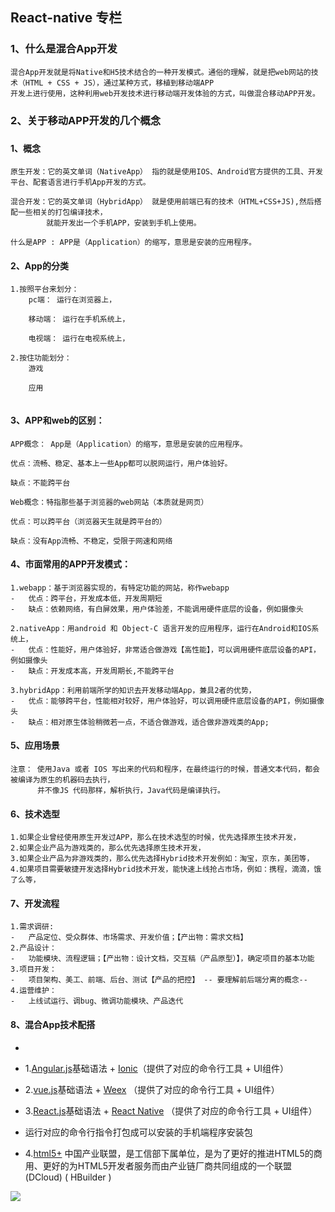 ## React-native 专栏
### 1、什么是混合App开发
```text
混合App开发就是将Native和H5技术结合的一种开发模式。通俗的理解，就是把web网站的技术（HTML + CSS + JS），通过某种方式，移植到移动端APP
开发上进行使用，这种利用web开发技术进行移动端开发体验的方式，叫做混合移动APP开发。
```

### 2、关于移动APP开发的几个概念
###
####  1、概念
```text
原生开发：它的英文单词（NativeApp） 指的就是使用IOS、Android官方提供的工具、开发平台、配套语言进行手机App开发的方式。

混合开发：它的英文单词（HybridApp） 就是使用前端已有的技术（HTML+CSS+JS),然后搭配一些相关的打包编译技术，
        就能开发出一个手机APP，安装到手机上使用。
        
什么是APP : APP是（Application）的缩写，意思是安装的应用程序。
```
####  2、App的分类

```text
1.按照平台来划分：
    pc端： 运行在浏览器上，
    
    移动端： 运行在手机系统上，
    
    电视端： 运行在电视系统上，
    
2.按住功能划分：
    游戏
    
    应用
    
```

####  3、APP和web的区别：
```text
APP概念： App是（Application）的缩写，意思是安装的应用程序。

优点：流畅、稳定、基本上一些App都可以脱网运行，用户体验好。

缺点：不能跨平台

Web概念：特指那些基于浏览器的web网站（本质就是网页）

优点：可以跨平台（浏览器天生就是跨平台的）

缺点：没有App流畅、不稳定，受限于网速和网络

```

####  4、市面常用的APP开发模式：
```text
1.webapp：基于浏览器实现的，有特定功能的网站，称作webapp
-   优点：跨平台，开发成本低，开发周期短
-   缺点：依赖网络，有白屏效果，用户体验差，不能调用硬件底层的设备，例如摄像头

2.nativeApp：用android 和 Object-C 语言开发的应用程序，运行在Android和IOS系统上，
-   优点：性能好，用户体验好，非常适合做游戏【高性能】，可以调用硬件底层设备的API，例如摄像头
-   缺点：开发成本高，开发周期长,不能跨平台

3.hybridApp：利用前端所学的知识去开发移动端App，兼具2者的优势，
-   优点：能够跨平台，性能相对较好，用户体验好，可以调用硬件底层设备的API，例如摄像头
-   缺点：相对原生体验稍微若一点，不适合做游戏，适合做非游戏类的App;
```

####  5、应用场景
```text
注意： 使用Java 或者 IOS 写出来的代码和程序，在最终运行的时候，普通文本代码，都会被编译为原生的机器码去执行，
      并不像JS 代码那样，解析执行，Java代码是编译执行。
```

####  6、技术选型

```text
1.如果企业曾经使用原生开发过APP，那么在技术选型的时候，优先选择原生技术开发，
2.如果企业产品为游戏类的，那么优先选择原生技术开发，
3.如果企业产品为非游戏类的，那么优先选择Hybrid技术开发例如：淘宝，京东，美团等，
4.如果项目需要敏捷开发选择Hybrid技术开发，能快速上线抢占市场，例如：携程，滴滴，饿了么等，
```

####  7、开发流程

```text
1.需求调研: 
-   产品定位、受众群体、市场需求、开发价值；【产出物：需求文档】
2.产品设计：
-   功能模块、流程逻辑；【产出物：设计文档，交互稿（产品原型）】，确定项目的基本功能
3.项目开发：
-   项目架构、美工、前端、后台、测试【产品的把控】 -- 要理解前后端分离的概念--
4.运营维护：
-   上线试运行、调bug、微调功能模块、产品迭代
```

####  8、混合App技术配搭
- 
-  1.[Angular.js](https://angular.cn/docs)基础语法 + [Ionic](https://ionic.nodejs.cn/)（提供了对应的命令行工具 + UI组件）

-  2.[vue.js](https://cn.vuejs.org/)基础语法 + [Weex](https://weexapp.com/zh/) （提供了对应的命令行工具 + UI组件）

-  3.[React.js](https://react.docschina.org/)基础语法 + [React Native](https://www.reactnative.cn/) （提供了对应的命令行工具 + UI组件）

-  运行对应的命令行指令打包成可以安装的手机端程序安装包

-  4.[html5+](https://www.html5plus.org/) 中国产业联盟，是工信部下属单位，是为了更好的推进HTML5的商用、更好的为HTML5开发者服务而由产业链厂商共同组成的一个联盟(DCloud)
   ( HBuilder )
  <img src="/web/react-native.png">

